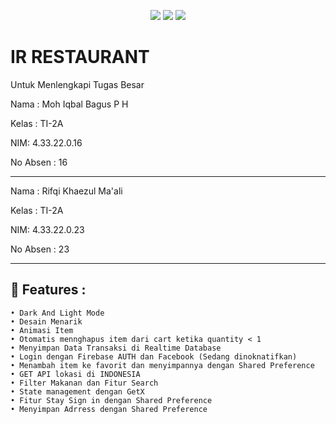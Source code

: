 <p align="center">
  <img src="https://img.shields.io/github/stars/terminator791/IR_Restaurant">
  <img src="https://img.shields.io/github/forks/terminator791/IR_Restaurant">
  <img src="https://img.shields.io/github/last-commit/terminator791/IR_Restaurant?label=Last%20commit">
</p>



# IR RESTAURANT


Untuk Menlengkapi Tugas Besar

Nama : Moh Iqbal Bagus P H

Kelas : TI-2A

NIM: 4.33.22.0.16

No Absen : 16


----------------------------------------------

Nama : Rifqi Khaezul Ma'ali

Kelas : TI-2A

NIM: 4.33.22.0.23

No Absen : 23


-----------------------------------------------

## 🚀 Features :
```
• Dark And Light Mode
• Desain Menarik
• Animasi Item
• Otomatis mennghapus item dari cart ketika quantity < 1
• Menyimpan Data Transaksi di Realtime Database
• Login dengan Firebase AUTH dan Facebook (Sedang dinoknatifkan)
• Menambah item ke favorit dan menyimpannya dengan Shared Preference
• GET API lokasi di INDONESIA
• Filter Makanan dan Fitur Search
• State management dengan GetX
• Fitur Stay Sign in dengan Shared Preference
• Menyimpan Adrress dengan Shared Preference

